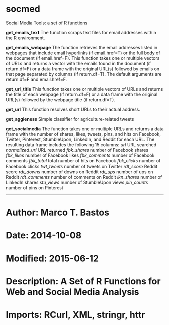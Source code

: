 # socmed
Social Media Tools: a set of R functions


<b>get_emails_text</b> The function scraps text files for email addresses within the R environment. 

<b>get_emails_webpage</b> The function retrieves the email addresses listed in webpages that include email hyperlinks (if email.href=T) or the full body of the document (if email.href=F). This function takes one or multiple vectors of URLs and returns a vector with the emails found in the document (if return.df=F) or a data frame with the original URL(s) followed by emails on that page separated by columns (if return.df=T). The default arguments are return.df=F and email.href=F.

<b>get_url_title</b> This function takes one or multiple vectors of URLs and returns the title of each webpage (if return.df=F) or a data frame with the original URL(s) followed by the webpage title (if return.df=T).

<b>get_url</b> This function resolves short URLs to their actual address.

<b>get_aggieness</b> Simple classifier for agriculture-related tweets

<b>get_socialmedia</b> The function takes one or multiple URLs and returns a data frame with the number of shares, likes, tweets, pins, and hits on Facebook, Twitter, Pinterest, StumbleUpon, LinkedIn, and Reddit for each URL. The resulting data frame includes the following 15 columns:
<i>url</i> URL searched
<i>normalized_url</i> URL returned
<i>fbk_shares</i> number of Facebook shares 
<i>fbk_likes</i> number of Facebook likes
<i>fbk_comments</i> number of Facebook comments
<i>fbk_total</i> total number of hits on Facebook 
<i>fbk_clicks</i> number of Facebook clicks
<i>twt_tweets</i> number of tweets on Twitter
<i>rdt_score</i> Reddit score 
<i>rdt_downs</i> number of downs on Reddit 
<i>rdt_ups</i> number of ups on Reddit
<i>rdt_comments</i> number of comments on Reddit
<i>lkn_shares</i> number of LinkedIn shares
<i>stu_views</i> number of StumbleUpon views
<i>pin_counts</i> number of pins on Pinterest


--------------

# Author: Marco T. Bastos
# Date: 2014-10-08
# Modified: 2015-06-12
# Description: A Set of R Functions for Web and Social Media Analysis
# Imports: RCurl, XML, stringr, httr
